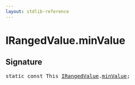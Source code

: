 ```yaml
---
layout: stdlib-reference
---
```


# IRangedValue.minValue

## Signature
<pre>
<span class='code_keyword'>static</span> <span class='code_keyword'>const</span> <span class="code_keyword">This</span> <a href="/stdlib-reference/interfaces/IRangedValue/index" class="code_type">IRangedValue</a>.<a href="/stdlib-reference/interfaces/IRangedValue/minValue">minValue</a>;
</pre>

